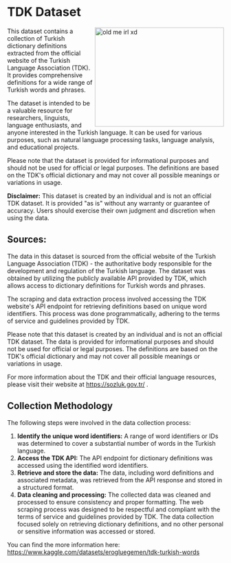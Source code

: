 # TDK Dataset

<img align="right" alt="old me irl xd" width="300" height="230" src="https://github.com/erogluegemen/tdk-dataset/assets/30879498/641ccab1-5495-48ef-a218-445e57be4851">


This dataset contains a collection of Turkish dictionary definitions extracted from the official website of the Turkish Language Association (TDK). It provides comprehensive definitions for a wide range of Turkish words and phrases.

The dataset is intended to be a valuable resource for researchers, linguists, language enthusiasts, and anyone interested in the Turkish language. It can be used for various purposes, such as natural language processing tasks, language analysis, and educational projects.

Please note that the dataset is provided for informational purposes and should not be used for official or legal purposes. The definitions are based on the TDK's official dictionary and may not cover all possible meanings or variations in usage.

<b>Disclaimer:</b> This dataset is created by an individual and is not an official TDK dataset. It is provided "as is" without any warranty or guarantee of accuracy. Users should exercise their own judgment and discretion when using the data.

## Sources:
The data in this dataset is sourced from the official website of the Turkish Language Association (TDK) - the authoritative body responsible for the development and regulation of the Turkish language. The dataset was obtained by utilizing the publicly available API provided by TDK, which allows access to dictionary definitions for Turkish words and phrases.

The scraping and data extraction process involved accessing the TDK website's API endpoint for retrieving definitions based on unique word identifiers. This process was done programmatically, adhering to the terms of service and guidelines provided by TDK.

Please note that this dataset is created by an individual and is not an official TDK dataset. The data is provided for informational purposes and should not be used for official or legal purposes. The definitions are based on the TDK's official dictionary and may not cover all possible meanings or variations in usage.

For more information about the TDK and their official language resources, please visit their website at https://sozluk.gov.tr/ .

## Collection Methodology
The following steps were involved in the data collection process: 
1. <b>Identify the unique word identifiers:</b> A range of word identifiers or IDs was determined to cover a substantial number of words in the Turkish language.
2. <b>Access the TDK API:</b> The API endpoint for dictionary definitions was accessed using the identified word identifiers.
3. <b>Retrieve and store the data:</b> The data, including word definitions and associated metadata, was retrieved from the API response and stored in a structured format.
4. <b>Data cleaning and processing:</b> The collected data was cleaned and processed to ensure consistency and proper formatting. The web scraping process was designed to be respectful and compliant with the terms of service and guidelines provided by TDK. The data collection focused solely on retrieving dictionary definitions, and no other personal or sensitive information was accessed or stored.

You can find the more information here: https://www.kaggle.com/datasets/erogluegemen/tdk-turkish-words
